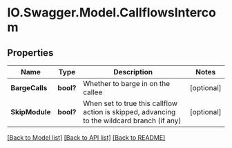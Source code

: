 # IO.Swagger.Model.CallflowsIntercom
## Properties

Name | Type | Description | Notes
------------ | ------------- | ------------- | -------------
**BargeCalls** | **bool?** | Whether to barge in on the callee | [optional] 
**SkipModule** | **bool?** | When set to true this callflow action is skipped, advancing to the wildcard branch (if any) | [optional] 

[[Back to Model list]](../README.md#documentation-for-models) [[Back to API list]](../README.md#documentation-for-api-endpoints) [[Back to README]](../README.md)

